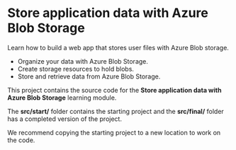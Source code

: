 # Store application data with Azure Blob Storage

Learn how to build a web app that stores user files with Azure Blob storage.
- Organize your data with Azure Blob Storage.
- Create storage resources to hold blobs.
- Store and retrieve data from Azure Blob Storage.

This project contains the source code for the **Store application data with Azure Blob Storage** learning module. 

The **src/start/** folder contains the starting project and the **src/final/** folder has a completed version of the project.

We recommend copying the starting project to a new location to work on the code.
